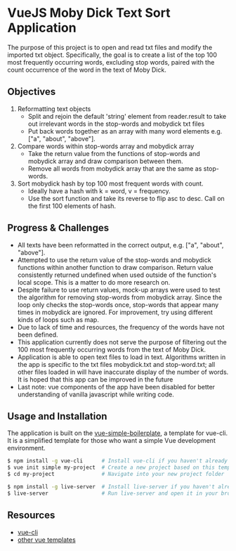 # VueJS Moby Dick Text Sort Application
The purpose of this project is to open and read txt files and modify the imported txt object. Specifically, the goal is to create a list of the top 100 most frequently occurring words, excluding stop words, paired with the count occurrence of the word in the text of Moby Dick.

## Objectives

1. Reformatting text objects
    * Split and rejoin the default 'string' element from reader.result to take out irrelevant words in the stop-words and mobydick txt files
    * Put back words together as an array with many word elements e.g. ["a", "about", "above"].
2. Compare words within stop-words array and mobydick array
    * Take the return value from the functions of stop-words and mobydick array and draw comparison between them.
    * Remove all words from mobydick array that are the same as stop-words.
3. Sort mobydick hash by top 100 most frequent words with count.
    * Ideally have a hash with k = word, v = frequency.
    * Use the sort function and take its reverse to flip asc to desc. Call on the first 100 elements of hash.

## Progress & Challenges

* All texts have been reformatted in the correct output, e.g. ["a", "about", "above"].
* Attempted to use the return value of the stop-words and mobydick functions within another function to draw comparison. Return value consistently returned undefined when used outside of the function's local scope. This is a matter to do more research on.
* Despite failure to use return values, mock-up arrays were used to test the algorithm for removing stop-words from mobydick array. Since the loop only checks the stop-words once, stop-words that appear many times in mobydick are ignored. For improvement, try using different kinds of loops such as map.
* Due to lack of time and resources, the frequency of the words have not been defined.
* This application currently does not serve the purpose of filtering out the 100 most frequently occurring words from the text of Moby Dick.
* Application is able to open text files to load in text. Algorithms written in the app is specific to the txt files mobydick.txt and stop-word.txt; all other files loaded in will have inaccurate display of the number of words.
It is hoped that this app can be improved in the future
* Last note: vue components of the app have been disabled for better understanding of vanilla javascript while writing code.

## Usage and Installation

The application is built on the [vue-simple-boilerplate](https://github.com/vuejs-templates/simple/blob/master/README.md), a template for vue-cli. It is a simplified template for those who want a simple Vue development environment.

``` bash
$ npm install -g vue-cli      # Install vue-cli if you haven't already
$ vue init simple my-project  # Create a new project based on this template
$ cd my-project               # Navigate into your new project folder

$ npm install -g live-server  # Install live-server if you haven't already
$ live-server                 # Run live-server and open it in your browser
```

## Resources

* [vue-cli](https://github.com/vuejs/vue-cli)
* [other vue templates](https://github.com/vuejs-templates/)


